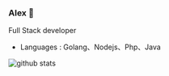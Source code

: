 ### Alex 🌱 

Full Stack developer

-  Languages : Golang、Nodejs、Php、Java


![github stats](https://github-readme-stats.vercel.app/api?username=alextql&show_icons=true&title_color=fff&icon_color=79ff97&text_color=9f9f9f&bg_color=151515)
